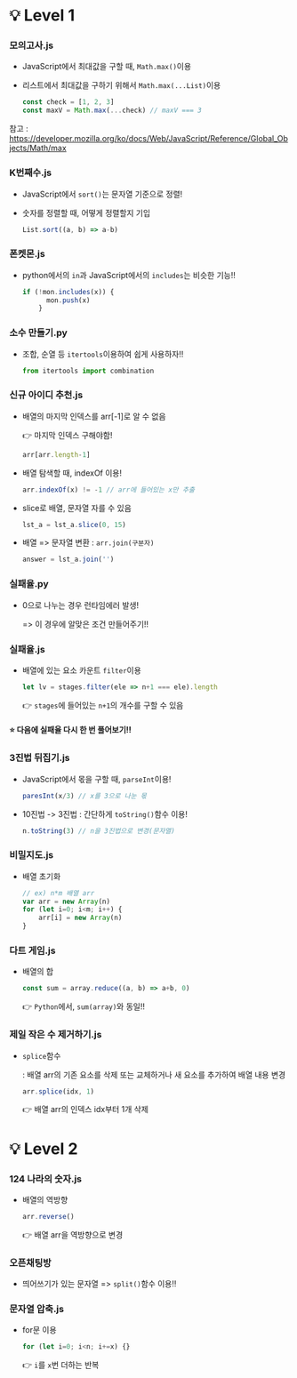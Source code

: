 # 💡 Level 1

### 모의고사.js

- JavaScript에서 최대값을 구할 때, `Math.max()`이용

- 리스트에서 최대값을 구하기 위해서 `Math.max(...List)`이용

  ```javascript
  const check = [1, 2, 3]
  const maxV = Math.max(...check) // maxV === 3
  ```

  

참고 : https://developer.mozilla.org/ko/docs/Web/JavaScript/Reference/Global_Objects/Math/max



### K번째수.js

- JavaScript에서 `sort()`는 문자열 기준으로 정렬!

- 숫자를 정렬할 때, 어떻게 정렬할지 기입

  ```javascript
  List.sort((a, b) => a-b)
  ```



### 폰켓몬.js

- python에서의 `in`과 JavaScript에서의 `includes`는 비슷한 기능!!

  ```javascript
  if (!mon.includes(x)) {
        mon.push(x)
      }
  ```



### 소수 만들기.py

- 조합, 순열 등 `itertools`이용하여 쉽게 사용하자!!

  ```python
  from itertools import combination
  ```




### 신규 아이디 추천.js

- 배열의 마지막 인덱스를 arr[-1]로 알 수 없음 

   👉 마지막 인덱스 구해야함!

   ```javascript
   arr[arr.length-1]
   ```

- 배열 탐색할 때, indexOf 이용!

   ```javascript
   arr.indexOf(x) != -1 // arr에 들어있는 x만 추출
   ```

- slice로 배열, 문자열 자를 수 있음

   ```javascript
   lst_a = lst_a.slice(0, 15)
   ```

- 배열 => 문자열 변환 : `arr.join(구분자)`

   ```javascript
   answer = lst_a.join('')
   ```



### 실패율.py

- 0으로 나누는 경우 런타임에러 발생!

  => 이 경우에 알맞은 조건 만들어주기!!

### 실패율.js

- 배열에 있는 요소 카운트 `filter`이용

  ```javascript
  let lv = stages.filter(ele => n+1 === ele).length
  ```

  👉 `stages`에 들어있는 `n+1`의 개수를 구할 수 있음

#### ⭐ 다음에 실패율 다시 한 번 풀어보기‼



### 3진법 뒤집기.js

- JavaScript에서 몫을 구할 때, `parseInt`이용!

  ```javascript
  paresInt(x/3) // x를 3으로 나눈 몫
  ```

- 10진법 -> 3진법 : 간단하게 `toString()`함수 이용!

  ```javascript
  n.toString(3) // n을 3진법으로 변경(문자열)
  ```



### 비밀지도.js

- 배열 초기화

  ```javascript
  // ex) n*m 배열 arr
  var arr = new Array(n)
  for (let i=0; i<m; i++) {
      arr[i] = new Array(n)
  }
  ```




### 다트 게임.js

- 배열의 합

  ```javascript
  const sum = array.reduce((a, b) => a+b, 0)
  ```

  👉 `Python`에서, `sum(array)`와 동일!!



### 제일 작은 수 제거하기.js

- `splice`함수

  : 배열 arr의 기존 요소를 삭제 또는 교체하거나 새 요소를 추가하여 배열 내용 변경

  ```javascript
  arr.splice(idx, 1)
  ```

  👉 배열 arr의 인덱스 idx부터 1개 삭제





# 💡 Level 2

### 124 나라의 숫자.js

- 배열의 역방향

  ```javascript
  arr.reverse()
  ```

  👉 배열 arr을 역방향으로 변경



### 오픈채팅방

- 띄어쓰기가 있는 문자열 => `split()`함수 이용‼



### 문자열 압축.js

- for문 이용

  ```javascript
  for (let i=0; i<n; i+=x) {}
  ```

  👉 `i`를 `x`번 더하는 반복
